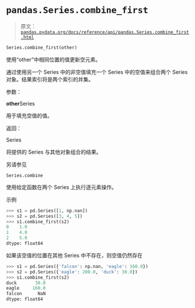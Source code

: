 # `pandas.Series.combine_first`

> 原文：[`pandas.pydata.org/docs/reference/api/pandas.Series.combine_first.html`](https://pandas.pydata.org/docs/reference/api/pandas.Series.combine_first.html)

```py
Series.combine_first(other)
```

使用“other”中相同位置的值更新空元素。

通过使用另一个 Series 中的非空值填充一个 Series 中的空值来组合两个 Series 对象。结果索引将是两个索引的并集。

参数：

**other**Series

用于填充空值的值。

返回：

Series

将提供的 Series 与其他对象组合的结果。

另请参见

`Series.combine`

使用给定函数在两个 Series 上执行逐元素操作。

示例

```py
>>> s1 = pd.Series([1, np.nan])
>>> s2 = pd.Series([3, 4, 5])
>>> s1.combine_first(s2)
0    1.0
1    4.0
2    5.0
dtype: float64 
```

如果该空值的位置在其他 Series 中不存在，则空值仍然存在

```py
>>> s1 = pd.Series({'falcon': np.nan, 'eagle': 160.0})
>>> s2 = pd.Series({'eagle': 200.0, 'duck': 30.0})
>>> s1.combine_first(s2)
duck       30.0
eagle     160.0
falcon      NaN
dtype: float64 
```
